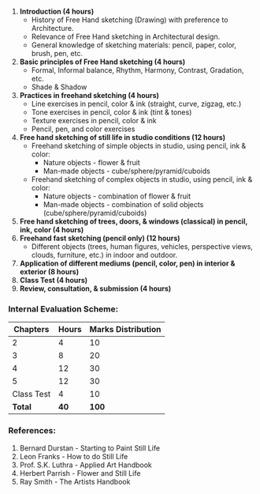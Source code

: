 1. **Introduction (4 hours)**
   * History of Free Hand sketching (Drawing) with preference to Architecture. 
   * Relevance of Free Hand sketching in Architectural design.
   * General knowledge of sketching materials: pencil, paper, color, brush, pen, etc. 
2. **Basic principles of Free Hand sketching (4 hours)**
   * Formal, Informal balance, Rhythm, Harmony, Contrast, Gradation, etc.
   * Shade & Shadow
3. **Practices in freehand sketching (4 hours)**
   * Line exercises in pencil, color & ink (straight, curve, zigzag, etc.)
   * Tone exercises in pencil, color & ink (tint & tones)
   * Texture exercises in pencil, color & ink
   * Pencil, pen, and color exercises
4. **Free hand sketching of still life in studio conditions (12 hours)**
   * Freehand sketching of simple objects in studio, using pencil, ink & color:
     * Nature objects - flower & fruit
     * Man-made objects - cube/sphere/pyramid/cuboids
   * Freehand sketching of complex objects in studio, using pencil, ink & color:
     * Nature objects - combination of flower & fruit
     * Man-made objects - combination of solid objects (cube/sphere/pyramid/cuboids)
5. **Free hand sketching of trees, doors, & windows (classical) in pencil, ink, color (4 hours)**
6. **Freehand fast sketching (pencil only) (12 hours)**
   * Different objects (trees, human figures, vehicles, perspective views, clouds, furniture, etc.) in indoor and outdoor.
7. **Application of different mediums (pencil, color, pen) in interior & exterior (8 hours)**
8. **Class Test (4 hours)**
9. **Review, consultation, & submission (4 hours)**

### Internal Evaluation Scheme:

| Chapters   | Hours  | Marks Distribution |
| ---------- | ------ | ------------------ |
| 2          | 4      | 10                 |
| 3          | 8      | 20                 |
| 4          | 12     | 30                 |
| 5          | 12     | 30                 |
| Class Test | 4      | 10                 |
| **Total**  | **40** | **100**            |

### References:

1. Bernard Durstan - Starting to Paint Still Life
2. Leon Franks - How to do Still Life
3. Prof. S.K. Luthra - Applied Art Handbook
4. Herbert Parrish - Flower and Still Life
5. Ray Smith - The Artists Handbook


